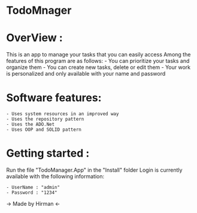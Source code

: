 # TodoMnager

# OverView :
This is an app to manage your tasks that you can easily access
Among the features of this program are as follows:
    - You can prioritize your tasks and organize them
    - You can create new tasks, delete or edit them
    - Your work is personalized and only available with your name and password

# Software features:
    - Uses system resources in an improved way
    - Uses the repository pattern
    - Uses the ADO.Net
    - Uses OOP and SOLID pattern

# Getting started : 
Run the file "TodoManager.App" in the "Install" folder
Login is currently available with the following information:

    - UserName : "admin"
    - Password : "1234"


-> Made by Hirman <-